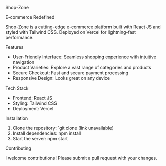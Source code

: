 Shop-Zone

E-commerce Redefined

Shop-Zone is a cutting-edge e-commerce platform built with React JS and styled with Tailwind CSS. Deployed on Vercel for lightning-fast performance.

Features

- User-Friendly Interface: Seamless shopping experience with intuitive navigation
- Product Varieties: Explore a vast range of categories and products
- Secure Checkout: Fast and secure payment processing
- Responsive Design: Looks great on any device

Tech Stack

- Frontend: React JS
- Styling: Tailwind CSS
- Deployment: Vercel

Installation

1. Clone the repository: `git clone (link unavailable)
2. Install dependencies: npm install
3. Start the server: npm start

Contributing

I welcome contributions! Please submit a pull request with your changes.
